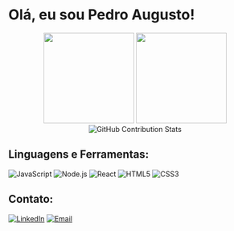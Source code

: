 <h1>Olá, eu sou Pedro Augusto!</h1>

<div align="center">
  <img height="180em" src="https://github-readme-stats.vercel.app/api?username=pedroagn-dev&show_icons=true&theme=dark&include_all_commits=true&count_private=true"/>
  <img height="180em" src="https://github-readme-stats.vercel.app/api/top-langs/?username=pedroagn-dev&layout=compact&langs_count=7&theme=dark"/>
</div>

<div align="center">
  <img src="https://github-readme-streak-stats.herokuapp.com/?user=seu-usuario&theme=dark" alt="GitHub Contribution Stats" />
</div>

<h2>Linguagens e Ferramentas:</h2>
<p>
  <img alt="JavaScript" src="https://img.shields.io/badge/-JavaScript-black?style=flat-square&logo=javascript" />
  <img alt="Node.js" src="https://img.shields.io/badge/-Node.js-black?style=flat-square&logo=node.js" />
  <img alt="React" src="https://img.shields.io/badge/-React-black?style=flat-square&logo=react" />
  <img alt="HTML5" src="https://img.shields.io/badge/-HTML5-black?style=flat-square&logo=html5" />
  <img alt="CSS3" src="https://img.shields.io/badge/-CSS3-black?style=flat-square&logo=css3" />
</p>

<h2>Contato:</h2>
<p>
  <a href="https://www.linkedin.com/in/seu-linkedin/"><img alt="LinkedIn" src="https://img.shields.io/badge/LinkedIn-seu-linkedin-blue?style=flat-square&logo=linkedin"></a>
  <a href="mailto:seu-email@gmail.com"><img alt="Email" src="https://img.shields.io/badge/Email-seu-email-red?style=flat-square&logo=gmail"></a>
</p>

